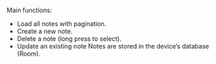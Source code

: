 Main functions:
- Load all notes with pagination.
- Create a new note.
- Delete a note (long press to select).
- Update an existing note Notes are stored in the device’s database (Room).
